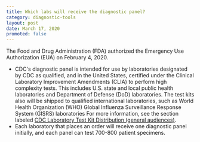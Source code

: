 ```yaml
---
title: Which labs will receive the diagnostic panel?
category: diagnostic-tools
layout: post
date: March 17, 2020
promoted: false
---
```


The Food and Drug Administration (FDA) authorized the Emergency Use Authorization (EUA) on February 4, 2020.

* CDC's diagnostic panel is intended for use by laboratories designated by CDC as qualified, and in the United States, certified under the Clinical Laboratory Improvement Amendments (CLIA) to perform high complexity tests. This includes U.S. state and local public health laboratories and Department of Defense (DoD) laboratories. The test kits also will be shipped to qualified international laboratories, such as World Health Organization (WHO) Global Influenza Surveillance Response System (GISRS) laboratories For more information, see the section labeled [CDC Laboratory Test Kit Distribution (general audiences)](https://www.cdc.gov/coronavirus/2019-ncov/lab/tool-virus-requests.html#test_distribute).
* Each laboratory that places an order will receive one diagnostic panel initially, and each panel can test 700-800 patient specimens.

